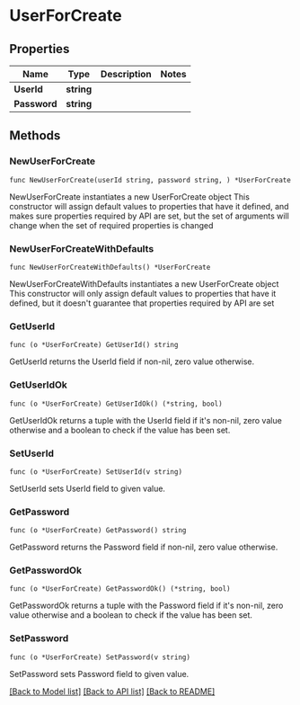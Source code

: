 # UserForCreate

## Properties

Name | Type | Description | Notes
------------ | ------------- | ------------- | -------------
**UserId** | **string** |  | 
**Password** | **string** |  | 

## Methods

### NewUserForCreate

`func NewUserForCreate(userId string, password string, ) *UserForCreate`

NewUserForCreate instantiates a new UserForCreate object
This constructor will assign default values to properties that have it defined,
and makes sure properties required by API are set, but the set of arguments
will change when the set of required properties is changed

### NewUserForCreateWithDefaults

`func NewUserForCreateWithDefaults() *UserForCreate`

NewUserForCreateWithDefaults instantiates a new UserForCreate object
This constructor will only assign default values to properties that have it defined,
but it doesn't guarantee that properties required by API are set

### GetUserId

`func (o *UserForCreate) GetUserId() string`

GetUserId returns the UserId field if non-nil, zero value otherwise.

### GetUserIdOk

`func (o *UserForCreate) GetUserIdOk() (*string, bool)`

GetUserIdOk returns a tuple with the UserId field if it's non-nil, zero value otherwise
and a boolean to check if the value has been set.

### SetUserId

`func (o *UserForCreate) SetUserId(v string)`

SetUserId sets UserId field to given value.


### GetPassword

`func (o *UserForCreate) GetPassword() string`

GetPassword returns the Password field if non-nil, zero value otherwise.

### GetPasswordOk

`func (o *UserForCreate) GetPasswordOk() (*string, bool)`

GetPasswordOk returns a tuple with the Password field if it's non-nil, zero value otherwise
and a boolean to check if the value has been set.

### SetPassword

`func (o *UserForCreate) SetPassword(v string)`

SetPassword sets Password field to given value.



[[Back to Model list]](../README.md#documentation-for-models) [[Back to API list]](../README.md#documentation-for-api-endpoints) [[Back to README]](../README.md)


